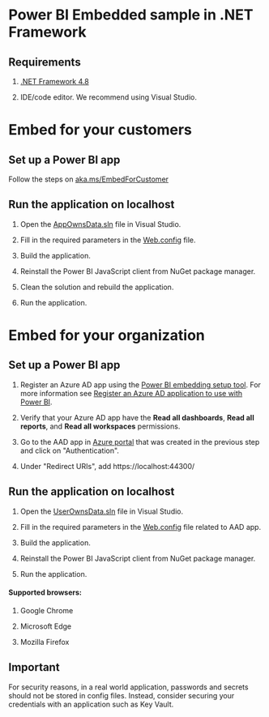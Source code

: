 # Power BI Embedded sample in .NET Framework

## Requirements

1. [.NET Framework 4.8](https://aka.ms/dotnet48)

2. IDE/code editor. We recommend using Visual Studio.

# Embed for your customers

## Set up a Power BI app

Follow the steps on [aka.ms/EmbedForCustomer](https://aka.ms/embedforcustomer)

## Run the application on localhost

1. Open the [AppOwnsData.sln](Embed%20for%20your%20customers/AppOwnsData.sln) file in Visual Studio.

2. Fill in the required parameters in the [Web.config](Embed%20for%20your%20customers/AppOwnsData/Web.config) file.

3. Build the application.

4. Reinstall the Power BI JavaScript client from NuGet package manager.

5. Clean the solution and rebuild the application.

6. Run the application.

# Embed for your organization

## Set up a Power BI app

1. Register an Azure AD app using the [Power BI embedding setup tool](https://app.powerbi.com/embedsetup). For more information see [Register an Azure AD application to use with Power BI](https://docs.microsoft.com/power-bi/developer/embedded/register-app).

2. Verify that your Azure AD app have the **Read all dashboards**, **Read all reports**, and **Read all workspaces** permissions.

3. Go to the AAD app in [Azure portal](https://aka.ms/AppRegistrations) that was created in the previous step and click on "Authentication".

4. Under "Redirect URIs", add https://localhost:44300/

## Run the application on localhost

1. Open the [UserOwnsData.sln](Embed%20for%20your%20organization\UserOwnsData.sln) file in Visual Studio.

2. Fill in the required parameters in the [Web.config](Embed%20for%20your%20organization\UserOwnsData\Web.config) file related to AAD app.

3. Build the application.

4. Reinstall the Power BI JavaScript client from NuGet package manager.

5. Run the application.

#### Supported browsers:

1. Google Chrome

2. Microsoft Edge

3. Mozilla Firefox

## Important

For security reasons, in a real world application, passwords and secrets should not be stored in config files. Instead, consider securing your credentials with an application such as Key Vault.
